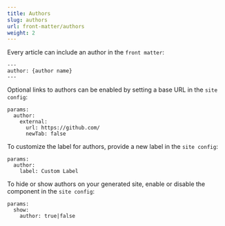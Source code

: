 ```yaml
---
title: Authors
slug: authors
url: front-matter/authors
weight: 2
---
```


Every article can include an author in the `front matter`:

```
---
author: {author name}
---
```

Optional links to authors can be enabled by setting a base URL in the `site config`:

```
params:
  author:
    external:
      url: https://github.com/
      newTab: false
```

To customize the label for authors, provide a new label in the `site config`:

```
params:
  author:
    label: Custom Label
```

To hide or show authors on your generated site, enable or disable the component in the `site config`:

```
params:
  show:
    author: true|false
```
